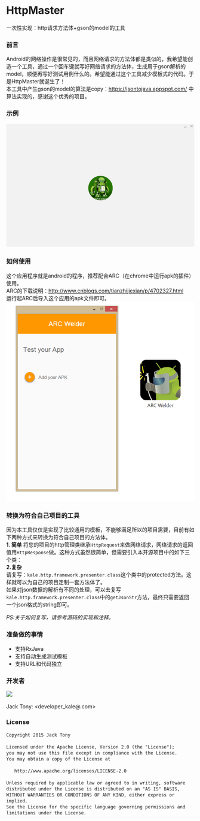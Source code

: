 # HttpMaster
一次性实现：http请求方法体+gson的model的工具  

### 前言  
Android的网络操作是很常见的，而且网络请求的方法体都是类似的，我希望能创造一个工具，通过一个回车键就写好网络请求的方法体，生成用于gson解析的model，顺便再写好测试用例什么的。希望能通过这个工具减少模板式的代码。于是HttpMaster就诞生了！   
本工具中产生gson的model的算法是copy：https://jsontojava.appspot.com/ 中算法实现的，感谢这个优秀的项目。

### 示例   
![](./demo/httpmaster.gif)

### 如何使用  
这个应用程序就是android的程序，推荐配合ARC（在chrome中运行apk的插件）使用。  
ARC的下载说明：http://www.cnblogs.com/tianzhijiexian/p/4702327.html    
运行起ARC后导入这个应用的apk文件即可。  
![](./demo/arc.png)

### 转换为符合自己项目的工具  
因为本工具仅仅是实现了比较通用的模板，不能够满足所以的项目需要，目前有如下两种方式来转换为符合自己项目的方法体。  
**1. 简单**
将您的项目的http管理类继承`HttpRequest`来做网络请求，网络请求的返回值用`HttpResponse`做。这种方式虽然很简单，但需要引入本开源项目中的如下三个类：  
**2.复杂**  
请复写：`kale.http.framework.presenter.class`这个类中的protected方法。这样就可以为自己的项目定制一套方法体了。  
如果对json数据的解析有不同的处理，可以去复写`kale.http.framework.presenter.class`中的`getJsonStr`方法，最终只需要返回一个json格式的string即可。     
 
*PS:关于如何复写，请参考源码的实现和注释。*      

### 准备做的事情  
- 支持RxJava  
- 支持自动生成测试模板  
- 支持URL和代码独立  

### 开发者
![](https://avatars3.githubusercontent.com/u/9552155?v=3&s=460)

Jack Tony: <developer_kale@.com>   


### License

    Copyright 2015 Jack Tony

    Licensed under the Apache License, Version 2.0 (the "License");
    you may not use this file except in compliance with the License.
    You may obtain a copy of the License at

       http://www.apache.org/licenses/LICENSE-2.0

    Unless required by applicable law or agreed to in writing, software
    distributed under the License is distributed on an "AS IS" BASIS,
    WITHOUT WARRANTIES OR CONDITIONS OF ANY KIND, either express or implied.
    See the License for the specific language governing permissions and
    limitations under the License.
